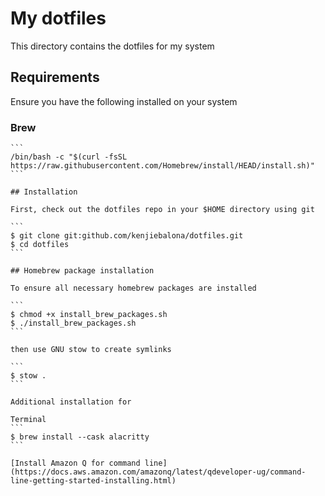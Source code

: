 # My dotfiles

This directory contains the dotfiles for my system

## Requirements

Ensure you have the following installed on your system

### Brew

````
```
/bin/bash -c "$(curl -fsSL https://raw.githubusercontent.com/Homebrew/install/HEAD/install.sh)"
```

## Installation

First, check out the dotfiles repo in your $HOME directory using git

```
$ git clone git:github.com/kenjiebalona/dotfiles.git
$ cd dotfiles
```

## Homebrew package installation

To ensure all necessary homebrew packages are installed

```
$ chmod +x install_brew_packages.sh
$ ./install_brew_packages.sh
```

then use GNU stow to create symlinks

```
$ stow .
```

Additional installation for

Terminal
```
$ brew install --cask alacritty
```

[Install Amazon Q for command line](https://docs.aws.amazon.com/amazonq/latest/qdeveloper-ug/command-line-getting-started-installing.html)


````
